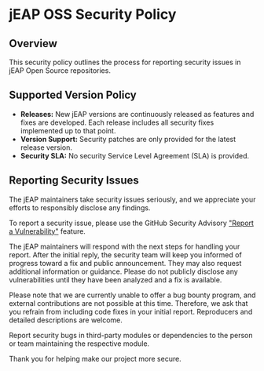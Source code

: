 # jEAP OSS Security Policy

## Overview

This security policy outlines the process for reporting security issues in jEAP Open Source repositories.

## Supported Version Policy

- **Releases:** New jEAP versions are continuously released as features and fixes are developed.
  Each release includes all security fixes implemented up to that point.
- **Version Support:** Security patches are only provided for the latest release version.
- **Security SLA:** No security Service Level Agreement (SLA) is provided.

## Reporting Security Issues

The jEAP maintainers take security issues seriously, and we appreciate your efforts to responsibly disclose
any findings.

To report a security issue, please use the GitHub Security Advisory
["Report a Vulnerability"](https://github.com/jeap-oss/jeap-oss/security/advisories/new) feature.

The jEAP maintainers will respond with the next steps for handling your report. After the initial reply, the security
team will keep you informed of progress toward a fix and public announcement. They may also request additional
information or guidance. Please do not publicly disclose any vulnerabilities until they have been analyzed and a
fix is available.

Please note that we are currently unable to offer a bug bounty program, and external contributions are not possible at
this time. Therefore, we ask that you refrain from including code fixes in your initial report. Reproducers and detailed
descriptions are welcome.

Report security bugs in third-party modules or dependencies to the person or team maintaining the respective module.

Thank you for helping make our project more secure.
